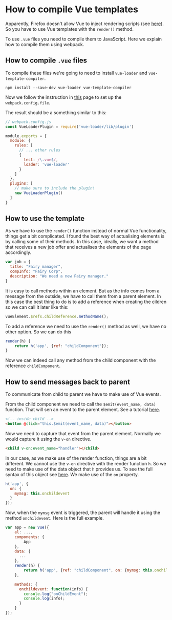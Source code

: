 How to compile Vue templates
============================

Apparently, Firefox doesn't allow Vue to inject rendering scripts (see [here](https://medium.com/javascript-in-plain-english/how-i-built-a-browser-extension-with-vue-part-2-2c4ab2dd752d)).
So you have to use Vue templates with the `render()` method.

To use `.vue` files you need to compile them to JavaScript.
Here we explain how to compile them using webpack.

How to compile `.vue` files
---------------------------

To compile these files we're going to need to install `vue-loader` and `vue-template-compiler`.

    npm install --save-dev vue-loader vue-template-compiler

Now we follow the instruction in [this](https://vue-loader.vuejs.org/guide/#manual-setup) page to set up the `webpack.config.file`.

The result should be a something similar to this:

```JavaScript
// webpack.config.js
const VueLoaderPlugin = require('vue-loader/lib/plugin')

module.exports = {
  module: {
    rules: [
      // ... other rules
      {
        test: /\.vue$/,
        loader: 'vue-loader'
      }
    ]
  },
  plugins: [
    // make sure to include the plugin!
    new VueLoaderPlugin()
  ]
}

```


How to use the template
-----------------------

As we have to use the `render()` function instead of normal Vue functionality, things get a bit complicated.
I found the best way of actualising elements is by calling some of their methods.
In this case, ideally, we want a method that receives a new job offer and actualises the elements of the page accordingly.

```JavaScript
var job = {
  title: "Fairy manager",
  compInfo: "Fairy Corp",
  description: "We need a new Fairy manager."
}
```

It is easy to call methods within an element.
But as the info comes from a message from the outside, we have to call them from a parent element.
In this case the best thing to do is to add a reference when creating the cildren so we can call it later like this:

```JavaScript
vueElement.$refs.childReference.methodName();
```

To add a reference we need to use the `render()` method as well, we have no other option.
So we can do this

```JavaScript
render(h) {
    return h('app', {ref: "childComponent"});
}
```

Now we can indeed call any method from the child component with the reference `childComponent`.

How to send messages back to parent
-----------------------------------

To communicate from child to parent we have to make use of Vue events.

From the child component we need to call the `$emit(event_name, data)` function.
That will sen an event to the parent element.
See a tutorial [here](https://vuejs.org/v2/guide/components-custom-events.html).

```html
<!-- inside child -->
<button @click="this.$emit(event_name, data)"></button>
```

Now we need to capture that event from the parent element.
Normally we would capture it using the `v-on` directive.

```html
<child v-on:event_name="handler"></child>
```

In our case, as we make use of the render function, things are a bit different.
We cannot use the `v-on` directive with the render function `h`.
So we need to make use of the data object that `h` provides us.
To see the full syntax of this object see [here](https://es-vuejs.github.io/vuejs.org/v2/guide/render-function.html#El-objeto-de-datos-en-profundidad).
We make use of the `on` property.

```JavaScript
h('app', {
  on: {
    mymsg: this.onchildevent
  }
});
```
Now, when the `mymsg` event is triggered, the parent will handle it using the method `onchildevent`.
Here is the full example.

```javascript
var app = new Vue({
    el: ...,
    components: {
        App
    },
    data: {
      ...
    },
    render(h) {
        return h('app', {ref: "childComponent", on: {mymsg: this.onchildevent}});
    },

    methods: {
      onchildevent: function(info) {
        console.log("onChildEvent");
        console.log(info);
      }
    }
});
```
